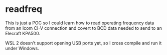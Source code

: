 # readfreq

This is just a POC so I could learn how to read operating frequency data from an Icom CI-V connection and covert to BCD data needed to send to an Elecraft KPA500.

WSL 2 doesn't support opening USB ports yet, so I cross compile and run it under Windows.